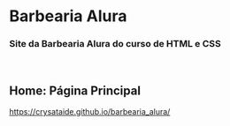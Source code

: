 # Barbearia Alura

### Site da Barbearia Alura do curso de HTML e CSS
<br>

## Home: Página Principal 
https://crysataide.github.io/barbearia_alura/
